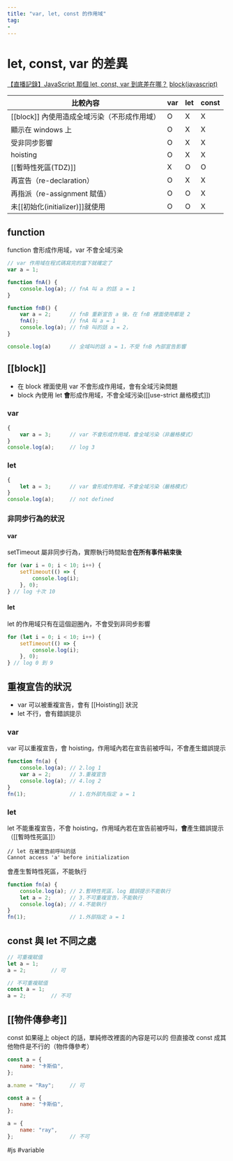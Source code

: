 ```yaml
---
title: "var, let, const 的作用域"
tag: 
- 
---
```

# let, const, var 的差異
[【直播記錄】JavaScript 那個 let, const, var 到底差在哪？](https://www.youtube.com/watch?v=FGdKdn_CnWo)
[block(javascript)](https://developer.mozilla.org/en-US/docs/Web/JavaScript/Reference/Statements/block)

|比較內容|var|let|const|
|-|-|-|-|
|[[block]] 內使用造成全域污染（不形成作用域）|O|X|X|
|顯示在 windows 上 |O|X|X|
|受非同步影響|O|X|X|
|hoisting|O|X|X|
|[[暫時性死區(TDZ)]]|X|O|O|
|再宣告（re-declaration）|O|X|X|
|再指派（re-assignment 賦值）|O|O|X|
|未[[初始化(initializer)]]就使用|O|O|X|




## function
function 會形成作用域，var 不會全域污染
````javascript
// var 作用域在程式碼寫完的當下就確定了
var a = 1;

function fnA() {
	console.log(a);	// fnA 叫 a 的話 a = 1
}

function fnB() {
	var a = 2;		// fnB 重新宣告 a 後，在 fnB 裡面使用都是 2
	fnA();			// fnA 叫 a = 1
	console.log(a);	// fnB 叫的話 a = 2，
}

console.log(a)		// 全域叫的話 a = 1，不受 fnB 內部宣告影響
````


## [[block]]
- 在 block 裡面使用 var 不會形成作用域，會有全域污染問題
- block 內使用 let **會**形成作用域，不會全域污染([[use-strict 嚴格模式]])
### var
````javascript
{
	var a = 3;		// var 不會形成作用域，會全域污染（非嚴格模式）
}
console.log(a);		// log 3
````
### let
````javascript
{
	let a = 3;		// var 會形成作用域，不會全域污染（嚴格模式）
}
console.log(a);		// not defined
````
### 非同步行為的狀況
#### var
setTimeout 屬非同步行為，實際執行時間點會**在所有事件結束後**
```javascript
for (var i = 0; i < 10; i++) {
	setTimeout(() => {
		console.log(i);
	}, 0);
} // log 十次 10
```
#### let
let 的作用域只有在這個迴圈內，不會受到非同步影響
```javascript
for (let i = 0; i < 10; i++) {
	setTimeout(() => {
		console.log(i);
	}, 0);
} // log 0 到 9
```

## 重複宣告的狀況
- var 可以被重複宣告，會有 [[Hoisting]] 狀況
- let 不行，會有錯誤提示
### var
var 可以重複宣告，會 hoisting，作用域內若在宣告前被呼叫，不會產生錯誤提示
```javascript
function fn(a) {
	console.log(a);	// 2.log 1
	var a = 2;		// 3.重複宣告
	console.log(a);	// 4.log 2
}
fn(1);				// 1.在外部先指定 a = 1
```

### let
let 不能重複宣告，不會 hoisting，作用域內若在宣告前被呼叫，**會**產生錯誤提示（[[暫時性死區]]）
```
// let 在被宣告前呼叫的話
Cannot access 'a' before initialization
```
會產生暫時性死區，不能執行
```javascript
function fn(a) {
	console.log(a);	// 2.暫時性死區，log 錯誤提示不能執行
	let a = 2;		// 3.不可重複宣告，不能執行
	console.log(a);	// 4.不能執行
}
fn(1);				// 1.外部指定 a = 1
```



## const 與 let 不同之處
````javascript
// 可重複賦值
let a = 1;
a = 2;        // 可
````
````javascript
// 不可重複賦值
const a = 1;
a = 2;        // 不可
````

## [[物件傳參考]]
const 如果碰上 object 的話，單純修改裡面的內容是可以的
但直接改 const 成其他物件是不行的（物件傳參考）
```javascript
const a = {
	name: "卡斯伯",
}; 

a.name = "Ray";		// 可
```
```javascript
const a = {
	name: "卡斯伯",
}; 

a = {
	name: "ray",
}; 					// 不可
```


#js #variable

  

